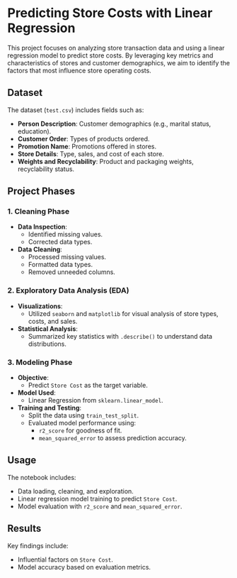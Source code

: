 # Predicting Store Costs with Linear Regression

This project focuses on analyzing store transaction data and using a linear regression model to predict store costs. By leveraging key metrics and characteristics of stores and customer demographics, we aim to identify the factors that most influence store operating costs.

## Dataset
The dataset (`test.csv`) includes fields such as:

- **Person Description**: Customer demographics (e.g., marital status, education).
- **Customer Order**: Types of products ordered.
- **Promotion Name**: Promotions offered in stores.
- **Store Details**: Type, sales, and cost of each store.
- **Weights and Recyclability**: Product and packaging weights, recyclability status.

## Project Phases

### 1. Cleaning Phase
- **Data Inspection**: 
  - Identified missing values.
  - Corrected data types.
- **Data Cleaning**: 
  - Processed missing values.
  - Formatted data types.
  - Removed unneeded columns.

### 2. Exploratory Data Analysis (EDA)
- **Visualizations**: 
  - Utilized `seaborn` and `matplotlib` for visual analysis of store types, costs, and sales.
- **Statistical Analysis**: 
  - Summarized key statistics with `.describe()` to understand data distributions.

### 3. Modeling Phase
- **Objective**: 
  - Predict `Store Cost` as the target variable.
- **Model Used**: 
  - Linear Regression from `sklearn.linear_model`.
- **Training and Testing**:
  - Split the data using `train_test_split`.
  - Evaluated model performance using:
    - `r2_score` for goodness of fit.
    - `mean_squared_error` to assess prediction accuracy.

## Usage
The notebook includes:
- Data loading, cleaning, and exploration.
- Linear regression model training to predict `Store Cost`.
- Model evaluation with `r2_score` and `mean_squared_error`.

## Results
Key findings include:
- Influential factors on `Store Cost`.
- Model accuracy based on evaluation metrics.
